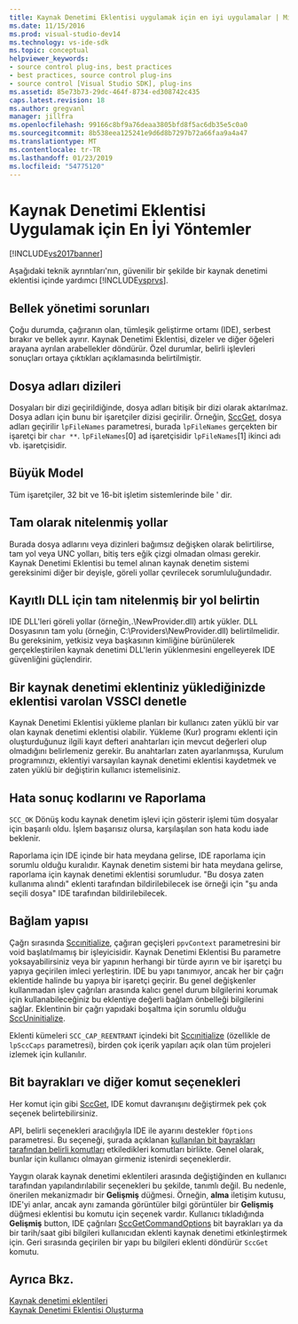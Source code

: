 ```yaml
---
title: Kaynak Denetimi Eklentisi uygulamak için en iyi uygulamalar | Microsoft Docs
ms.date: 11/15/2016
ms.prod: visual-studio-dev14
ms.technology: vs-ide-sdk
ms.topic: conceptual
helpviewer_keywords:
- source control plug-ins, best practices
- best practices, source control plug-ins
- source control [Visual Studio SDK], plug-ins
ms.assetid: 85e73b73-29dc-464f-8734-ed308742c435
caps.latest.revision: 18
ms.author: gregvanl
manager: jillfra
ms.openlocfilehash: 99166c8bf9a76deaa3805bfd8f5ac6db35e5c0a0
ms.sourcegitcommit: 8b538eea125241e9d6d8b7297b72a66faa9a4a47
ms.translationtype: MT
ms.contentlocale: tr-TR
ms.lasthandoff: 01/23/2019
ms.locfileid: "54775120"
---
```

# <a name="best-practices-for-implementing-a-source-control-plug-in"></a>Kaynak Denetimi Eklentisi Uygulamak için En İyi Yöntemler
[!INCLUDE[vs2017banner](../includes/vs2017banner.md)]

Aşağıdaki teknik ayrıntıları'nın, güvenilir bir şekilde bir kaynak denetimi eklentisi içinde yardımcı [!INCLUDE[vsprvs](../includes/vsprvs-md.md)].  
  
## <a name="memory-management-issues"></a>Bellek yönetimi sorunları  
 Çoğu durumda, çağıranın olan, tümleşik geliştirme ortamı (IDE), serbest bırakır ve bellek ayırır. Kaynak Denetimi Eklentisi, dizeler ve diğer öğeleri arayana ayrılan arabellekler döndürür. Özel durumlar, belirli işlevleri sonuçları ortaya çıktıkları açıklamasında belirtilmiştir.  
  
## <a name="arrays-of-file-names"></a>Dosya adları dizileri  
 Dosyaları bir dizi geçirildiğinde, dosya adları bitişik bir dizi olarak aktarılmaz. Dosya adları için bunu bir işaretçiler dizisi geçirilir. Örneğin, [SccGet](../extensibility/sccget-function.md), dosya adları geçirilir `lpFileNames` parametresi, burada `lpFileNames` gerçekten bir işaretçi bir `char **`. `lpFileNames`[0] ad işaretçisidir `lpFileNames`[1] ikinci adı vb. işaretçisidir.  
  
## <a name="large-model"></a>Büyük Model  
 Tüm işaretçiler, 32 bit ve 16-bit işletim sistemlerinde bile ' dir.  
  
## <a name="fully-qualified-paths"></a>Tam olarak nitelenmiş yollar  
 Burada dosya adlarını veya dizinleri bağımsız değişken olarak belirtilirse, tam yol veya UNC yolları, bitiş ters eğik çizgi olmadan olması gerekir. Kaynak Denetimi Eklentisi bu temel alınan kaynak denetim sistemi gereksinimi diğer bir deyişle, göreli yollar çevrilecek sorumluluğundadır.  
  
## <a name="specify-a-fully-qualified-path-for-the-registered-dll"></a>Kayıtlı DLL için tam nitelenmiş bir yol belirtin  
 IDE DLL'leri göreli yollar (örneğin,.\NewProvider.dll) artık yükler. DLL Dosyasının tam yolu (örneğin, C:\Providers\NewProvider.dll) belirtilmelidir. Bu gereksinim, yetkisiz veya başkasının kimliğine bürünülerek gerçekleştirilen kaynak denetimi DLL'lerin yüklenmesini engelleyerek IDE güvenliğini güçlendirir.  
  
## <a name="check-for-an-existing-vssci-plug-in-when-you-install-your-source-control-plug-in"></a>Bir kaynak denetimi eklentiniz yüklediğinizde eklentisi varolan VSSCI denetle  
 Kaynak Denetimi Eklentisi yükleme planları bir kullanıcı zaten yüklü bir var olan kaynak denetimi eklentisi olabilir. Yükleme (Kur) programı eklenti için oluşturduğunuz ilgili kayıt defteri anahtarları için mevcut değerleri olup olmadığını belirlemeniz gerekir. Bu anahtarları zaten ayarlanmışsa, Kurulum programınızı, eklentiyi varsayılan kaynak denetimi eklentisi kaydetmek ve zaten yüklü bir değiştirin kullanıcı istemelisiniz.  
  
## <a name="error-result-codes-and-reporting"></a>Hata sonuç kodlarını ve Raporlama  
 `SCC_OK` Dönüş kodu kaynak denetim işlevi için gösterir işlemi tüm dosyalar için başarılı oldu. İşlem başarısız olursa, karşılaşılan son hata kodu iade beklenir.  
  
 Raporlama için IDE içinde bir hata meydana gelirse, IDE raporlama için sorumlu olduğu kuralıdır. Kaynak denetim sistemi bir hata meydana gelirse, raporlama için kaynak denetimi eklentisi sorumludur. "Bu dosya zaten kullanıma alındı" eklenti tarafından bildirilebilecek ise örneği için "şu anda seçili dosya" IDE tarafından bildirilebilecek.  
  
## <a name="the-context-structure"></a>Bağlam yapısı  
 Çağrı sırasında [Sccınitialize](../extensibility/sccinitialize-function.md), çağıran geçişleri `ppvContext` parametresini bir void başlatılmamış bir işleyicisidir. Kaynak Denetimi Eklentisi Bu parametre yoksayabilirsiniz veya bir yapının herhangi bir türde ayırın ve bir işaretçi bu yapıya geçirilen imleci yerleştirin. IDE bu yapı tanımıyor, ancak her bir çağrı eklentide halinde bu yapıya bir işaretçi geçirir. Bu genel değişkenler kullanmadan işlev çağrıları arasında kalıcı genel durum bilgilerini korumak için kullanabileceğiniz bu eklentiye değerli bağlam önbelleği bilgilerini sağlar. Eklentinin bir çağrı yapıdaki boşaltma için sorumlu olduğu [SccUninitialize](../extensibility/sccuninitialize-function.md).  
  
 Eklenti kümeleri `SCC_CAP_REENTRANT` içindeki bit [Sccınitialize](../extensibility/sccinitialize-function.md) (özellikle de `lpSccCaps` parametresi), birden çok içerik yapıları açık olan tüm projeleri izlemek için kullanılır.  
  
## <a name="bitflags-and-other-command-options"></a>Bit bayrakları ve diğer komut seçenekleri  
 Her komut için gibi [SccGet](../extensibility/sccget-function.md), IDE komut davranışını değiştirmek pek çok seçenek belirtebilirsiniz.  
  
 API, belirli seçenekleri aracılığıyla IDE ile ayarını destekler `fOptions` parametresi. Bu seçeneği, şurada açıklanan [kullanılan bit bayrakları tarafından belirli komutları](../extensibility/bitflags-used-by-specific-commands.md) etkiledikleri komutları birlikte. Genel olarak, bunlar için kullanıcı olmayan girmeniz istenirdi seçeneklerdir.  
  
 Yaygın olarak kaynak denetimi eklentileri arasında değiştiğinden en kullanıcı tarafından yapılandırılabilir seçenekleri bu şekilde, tanımlı değil. Bu nedenle, önerilen mekanizmadır bir **Gelişmiş** düğmesi. Örneğin, **alma** iletişim kutusu, IDE'yi anlar, ancak aynı zamanda görüntüler bilgi görüntüler bir **Gelişmiş** düğmesi eklentisi bu komutu için seçenek vardır. Kullanıcı tıkladığında **Gelişmiş** button, IDE çağrıları [SccGetCommandOptions](../extensibility/sccgetcommandoptions-function.md) bit bayrakları ya da bir tarih/saat gibi bilgileri kullanıcıdan eklenti kaynak denetimi etkinleştirmek için. Geri sırasında geçirilen bir yapı bu bilgileri eklenti döndürür `SccGet` komutu.  
  
## <a name="see-also"></a>Ayrıca Bkz.  
 [Kaynak denetimi eklentileri](../extensibility/source-control-plug-ins.md)   
 [Kaynak Denetimi Eklentisi Oluşturma](../extensibility/internals/creating-a-source-control-plug-in.md)
